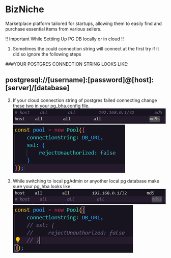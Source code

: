 # BizNiche 

Marketplace platform tailored for startups, allowing them to easily find and purchase essential items from various sellers.

!! Important While Settiing Up PG DB locally or in cloud !!

1. Sometimes the could connection string will connect at the first try if it did so ignore the following steps

###YOUR POSTGRES CONNECTION STRING LOOKS LIKE:

## postgresql://[username]:[password]@[host]:[server]/[database]

2. If your cloud connection string of postgres failed connecting change these two in your pg_bha.config file.
   ![alt text](image.png)
   ![alt text](image-1.png)

3. While switching to local pgAdmin or anyother local pg database make sure your pg_hba looks like:
   ![alt text](image-2.png)
   ![alt text](image-3.png)
